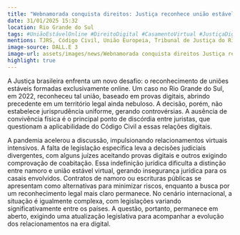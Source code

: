 ```yaml
---
title: "Webnamorada conquista direitos: Justiça reconhece união estável online"
date: 31/01/2025 15:32
location: Rio Grande do Sul
tags: #UniãoEstávelOnline #DireitoDigital #CasamentoVirtual #JustiçaDigital #CódigoCivil #DireitoDeFamília #RelacionamentosVirtuais #ProvasDigitais #InovaçãoJurídica #PandemiaEDireito #abc360noticias
mentions: TJRS, Código Civil, União Europeia, Tribunal de Justiça do Rio Grande do Sul.
image-source: DALL.E 3
image-url: assets/images/news/Webnamorada conquista direitos Justiça reconhece união estável online.jpg
highlight: true
---
```


A Justiça brasileira enfrenta um novo desafio: o reconhecimento de uniões estáveis formadas exclusivamente online.  Um caso no Rio Grande do Sul, em 2022, reconheceu tal união, baseado em provas digitais, abrindo precedente em um território legal ainda nebuloso.  A decisão, porém, não estabelece jurisprudência uniforme, gerando controvérsias.  A ausência de convivência física é o principal ponto de discórdia entre juristas, que questionam a aplicabilidade do Código Civil a essas relações digitais.

A pandemia acelerou a discussão, impulsionando relacionamentos virtuais intensivos.  A falta de legislação específica leva a decisões judiciais divergentes, com alguns juízes aceitando provas digitais e outros exigindo comprovação de coabitação.  Essa indefinição jurídica dificulta a distinção entre namoro e união estável virtual, gerando insegurança jurídica para os casais envolvidos.  Contratos de namoro ou escrituras públicas se apresentam como alternativas para minimizar riscos, enquanto a busca por um reconhecimento legal mais claro permanece.  No cenário internacional, a situação é igualmente complexa, com legislações variando significativamente entre os países. A questão, portanto, permanece em aberto, exigindo uma atualização legislativa para acompanhar a evolução dos relacionamentos na era digital.
